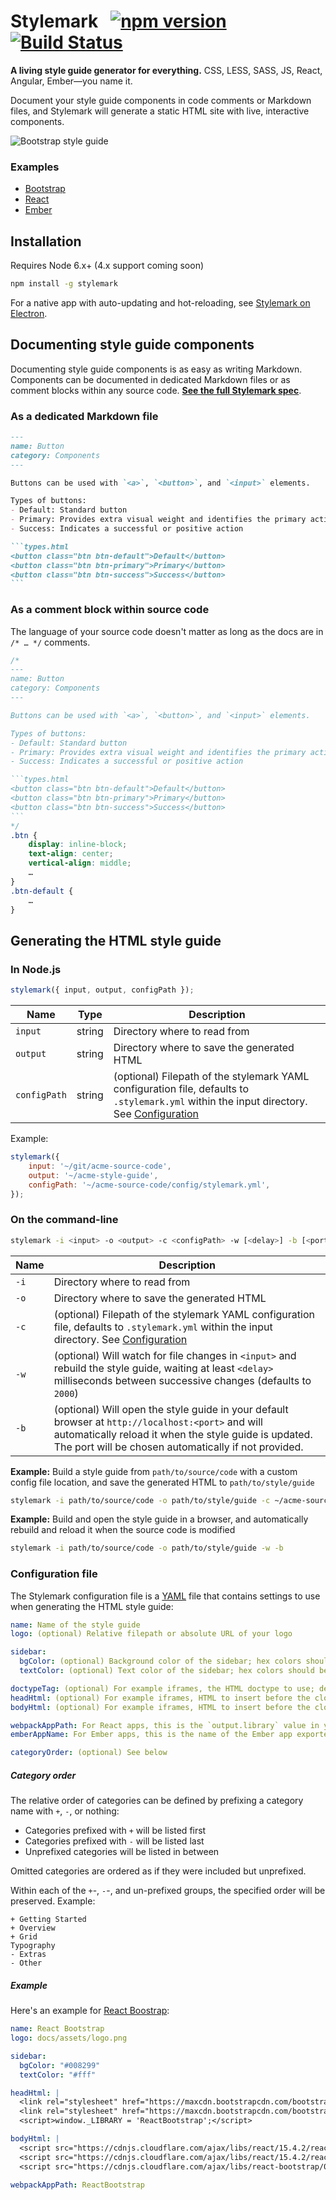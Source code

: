 Stylemark &nbsp; [![npm version](https://badge.fury.io/js/stylemark.svg)](https://badge.fury.io/js/stylemark) [![Build Status](https://travis-ci.org/nextbigsoundinc/stylemark.svg?branch=master)](https://travis-ci.org/nextbigsoundinc/stylemark)
===
**A living style guide generator for everything.** CSS, LESS, SASS, JS, React, Angular, Ember&mdash;you name it.

Document your style guide components in code comments or Markdown files, and Stylemark will generate a static HTML site with live, interactive components.

![Bootstrap style guide](https://user-images.githubusercontent.com/1235062/31162551-2d8f6da6-a8ac-11e7-8874-9e8a2c1c6680.png)

### Examples
- [Bootstrap](http://stylemark-bootstrap.surge.sh/)
- [React](http://stylemark-react.surge.sh/)
- [Ember](http://stylemark-ember.surge.sh/)


Installation
---
Requires Node 6.x+ (4.x support coming soon)
```sh
npm install -g stylemark
```

For a native app with auto-updating and hot-reloading, see [Stylemark on Electron](https://github.com/nextbigsoundinc/stylemark-electron).


Documenting style guide components
---
Documenting style guide components is as easy as writing Markdown. Components can be documented in dedicated Markdown files or as comment blocks within any source code. [**See the full Stylemark spec**](README-SPEC.md).

### As a dedicated Markdown file
~~~markdown
---
name: Button
category: Components
---

Buttons can be used with `<a>`, `<button>`, and `<input>` elements.

Types of buttons:
- Default: Standard button
- Primary: Provides extra visual weight and identifies the primary action in a set of buttons
- Success: Indicates a successful or positive action

```types.html
<button class="btn btn-default">Default</button>
<button class="btn btn-primary">Primary</button>
<button class="btn btn-success">Success</button>
```
~~~

### As a comment block within source code
The language of your source code doesn't matter as long as the docs are in `/* … */` comments.
~~~css
/*
---
name: Button
category: Components
---

Buttons can be used with `<a>`, `<button>`, and `<input>` elements.

Types of buttons:
- Default: Standard button
- Primary: Provides extra visual weight and identifies the primary action in a set of buttons
- Success: Indicates a successful or positive action

```types.html
<button class="btn btn-default">Default</button>
<button class="btn btn-primary">Primary</button>
<button class="btn btn-success">Success</button>
```
*/
.btn {
    display: inline-block;
    text-align: center;
    vertical-align: middle;
    …
}
.btn-default {
    …
}
~~~


Generating the HTML style guide
---

### In Node.js
```js
stylemark({ input, output, configPath });
```

Name | Type | Description
--- | --- | ---
`input` | string | Directory where to read from
`output` | string | Directory where to save the generated HTML
`configPath` | string | (optional) Filepath of the stylemark YAML configuration file, defaults to `.stylemark.yml` within the input directory. See [Configuration](#configuration-file)

Example:
```js
stylemark({
	input: '~/git/acme-source-code',
	output: '~/acme-style-guide',
	configPath: '~/acme-source-code/config/stylemark.yml',
});
```


### On the command-line
```sh
stylemark -i <input> -o <output> -c <configPath> -w [<delay>] -b [<port>]
```

Name | Description
---  | ---
`-i` | Directory where to read from
`-o` | Directory where to save the generated HTML
`-c` | (optional) Filepath of the stylemark YAML configuration file, defaults to `.stylemark.yml` within the input directory. See [Configuration](#configuration-file)
`-w` | (optional) Will watch for file changes in `<input>` and rebuild the style guide, waiting at least `<delay>` milliseconds between successive changes (defaults to `2000`)
`-b` | (optional) Will open the style guide in your default browser at `http://localhost:<port>` and will automatically reload it when the style guide is updated. The port will be chosen automatically if not provided.

**Example:** Build a style guide from `path/to/source/code` with a custom config file location, and save the generated HTML to `path/to/style/guide`
```sh
stylemark -i path/to/source/code -o path/to/style/guide -c ~/acme-source-code/config/stylemark.yml
```

**Example:** Build and open the style guide in a browser, and automatically rebuild and reload it when the source code is modified
```sh
stylemark -i path/to/source/code -o path/to/style/guide -w -b
```


### Configuration file
The Stylemark configuration file is a [YAML](https://en.wikipedia.org/wiki/YAML) file that contains settings to use when generating the HTML style guide:
```yaml
name: Name of the style guide
logo: (optional) Relative filepath or absolute URL of your logo

sidebar:
  bgColor: (optional) Background color of the sidebar; hex colors should be quoted
  textColor: (optional) Text color of the sidebar; hex colors should be quoted

doctypeTag: (optional) For example iframes, the HTML doctype to use; defaults to "<!doctype html>"
headHtml: (optional) For example iframes, HTML to insert before the closing </head> tag
bodyHtml: (optional) For example iframes, HTML to insert before the closing </body> tag

webpackAppPath: For React apps, this is the `output.library` value in your webpack config
emberAppName: For Ember apps, this is the name of the Ember app exported to the window object

categoryOrder: (optional) See below
```

##### Category order
The relative order of categories can be defined by prefixing a category name with `+`, `-`, or nothing:
- Categories prefixed with `+` will be listed first
- Categories prefixed with `-` will be listed last
- Unprefixed categories will be listed in between

Omitted categories are ordered as if they were included but unprefixed.

Within each of the `+`-, `-`-, and un-prefixed groups, the specified order will be preserved. Example:
```
+ Getting Started
+ Overview
+ Grid
Typography
- Extras
- Other
```

##### Example
Here's an example for [React Boostrap](https://github.com/mpetrovich/react-bootstrap/):
```yaml
name: React Bootstrap
logo: docs/assets/logo.png

sidebar:
  bgColor: "#008299"
  textColor: "#fff"

headHtml: |
  <link rel="stylesheet" href="https://maxcdn.bootstrapcdn.com/bootstrap/latest/css/bootstrap.min.css">
  <link rel="stylesheet" href="https://maxcdn.bootstrapcdn.com/bootstrap/latest/css/bootstrap-theme.min.css">
  <script>window._LIBRARY = 'ReactBootstrap';</script>

bodyHtml: |
  <script src="https://cdnjs.cloudflare.com/ajax/libs/react/15.4.2/react.min.js"></script>
  <script src="https://cdnjs.cloudflare.com/ajax/libs/react/15.4.2/react-dom.min.js"></script>
  <script src="https://cdnjs.cloudflare.com/ajax/libs/react-bootstrap/0.30.8/react-bootstrap.min.js"></script>

webpackAppPath: ReactBootstrap
```
